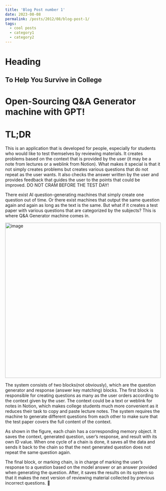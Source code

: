 ```yaml
---
title: 'Blog Post number 1'
date: 2023-08-08
permalink: /posts/2012/08/blog-post-1/
tags:
  - cool posts
  - category1
  - category2
---
```

# Heading
To Help You Survive in College
---
# Open-Sourcing Q&A Generator machine with GPT!

# TL;DR

This is an application that is developed for people, especially for students who would like to test themselves by reviewing materials. It creates problems based on the context that is provided by the user (it may be a note from lectures or a weblink from Notion). 
What makes it special is that it not simply creates problems but creates various questions that do not repeat as the user wants. It also checks the answer written by the user and provides feedback that guides the user to the points that could be improved.
DO NOT CRAM BEFORE THE TEST DAY!

There exist AI question-generating machines that simply create one question out of time. Or there exist machines that output the same question again and again as long as the text is the same. But what if it creates a test paper with various questions that are categorized by the subjects? This is where Q&A Generator machine comes in. 

<img width="502" alt="image" src="https://github.com/JieunLim1/JieunLim1.github.io/assets/136796436/6d7cd5d3-44fd-4bde-8d4e-58d7dd70cdd5">

The system consists of two blocks(not obviously), which are the question generator and response (answer key matching) blocks. 
The first block is responsible for creating questions as many as the user orders according to the context given by the user. The context could be a text or weblink for notes in Notion, which makes college students much more convenient as it reduces their task to copy and paste lecture notes. The system requires the machine to generate different questions from each other to make sure that the test paper covers the full content of the context. 

As shown in the figure, each chain has a corresponding memory object. It saves the context, generated question, user’s response, and result with its own ID value. When one cycle of a chain is done, it saves all the data and sends it back to the chain so that the next generated question does not repeat the same question again.  

The final block, or marking chain, is in charge of marking the user’s response to a question based on the model answer or an answer provided when generating the question. After, it saves the results on its system so that it makes the next version of reviewing material collected by previous incorrect questions. 









